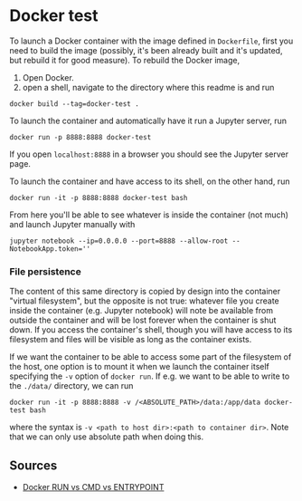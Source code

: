 # Docker test

To launch a Docker container with the image defined in `Dockerfile`, first you need to build the image (possibly, it's been already built and it's updated, but rebuild it for good measure). To rebuild the Docker image,
1. Open Docker.
2. open a shell, navigate to the directory where this readme is and run
```
docker build --tag=docker-test .
```

To launch the container and automatically have it run a Jupyter server, run
```
docker run -p 8888:8888 docker-test
```
If you open `localhost:8888` in a browser you should see the Jupyter server page.

To launch the container and have access to its shell, on the other hand, run
```
docker run -it -p 8888:8888 docker-test bash
```
From here you'll be able to see whatever is inside the container (not much) and launch Jupyter manually with
```
jupyter notebook --ip=0.0.0.0 --port=8888 --allow-root --NotebookApp.token=''
```

### File persistence

The content of this same directory is copied by design into the container "virtual filesystem", but the opposite is not true: whatever file you create inside the container (e.g. Jupyter notebook) will note be available from outside the container and will be lost forever when the container is shut down. If you access the container's shell, though you will have access to its filesystem and files will be visible as long as the container exists.

If we want the container to be able to access some part of the filesystem of the host, one option is to mount it when we launch the container itself specifying the `-v` option of `docker run`. If e.g. we want to be able to write to the `./data/` directory, we can run
```
docker run -it -p 8888:8888 -v /<ABSOLUTE_PATH>/data:/app/data docker-test bash
```
where the syntax is `-v <path to host dir>:<path to container dir>`. Note that we can only use absolute path when doing this.

## Sources

* [Docker RUN vs CMD vs ENTRYPOINT](http://goinbigdata.com/docker-run-vs-cmd-vs-entrypoint/)
